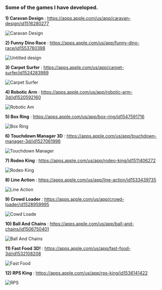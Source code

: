 ### Some of the games I have developed.

**1) Caravan Design**  :  https://apps.apple.com/us/app/caravan-design/id1516280277

![Caravan Design](https://user-images.githubusercontent.com/44032886/105426579-81d68b80-5c5c-11eb-9351-ab4c1ba23a50.png)

**2) Funny Dino Race**  :  https://apps.apple.com/us/app/funny-dino-race/id1553760398

![Untitled design](https://user-images.githubusercontent.com/44032886/108484022-72bf1980-72ac-11eb-89dc-e2c241d3503b.png)

**3) Carpet Surfer**  :  https://apps.apple.com/us/app/carpet-surfer/id1524283989

![Carpet Surfer](https://user-images.githubusercontent.com/44032886/105426908-19d47500-5c5d-11eb-8883-79cfa5f778db.png)


**4) Robotic Arm**  :  https://apps.apple.com/us/app/robotic-arm-3d/id1520592160

![Robotic Am](https://user-images.githubusercontent.com/44032886/105427009-49837d00-5c5d-11eb-9a52-f9334b344969.png)


**5) Box Ring**  :  https://apps.apple.com/us/app/box-ring/id1547591716

![Box Ring](https://user-images.githubusercontent.com/44032886/105427055-5b652000-5c5d-11eb-9704-c9c25b905e4a.png)


**6) Touchdown Manager 3D**  :  https://apps.apple.com/us/app/touchdown-manager-3d/id1527061996

![Touchdown Manager](https://user-images.githubusercontent.com/44032886/105427125-80f22980-5c5d-11eb-97dd-28420c2bfa34.png)


**7) Rodeo King**  :  https://apps.apple.com/us/app/rodeo-king/id1511406272

![Rodeo King](https://user-images.githubusercontent.com/44032886/105427183-a717c980-5c5d-11eb-8e77-72675c544d41.png)

**8) Line Action**  :  https://apps.apple.com/us/app/line-action/id1533439735

![Line Action](https://user-images.githubusercontent.com/44032886/105427245-be56b700-5c5d-11eb-8369-2e2c8590865b.png)


**9) Crowd Loader**  :  https://apps.apple.com/us/app/crowd-loader/id1528959995

![Cowd Loade](https://user-images.githubusercontent.com/44032886/105427304-e34b2a00-5c5d-11eb-8e65-e5cd4ccf4cb8.png)


**10) Ball And Chains**  :  https://apps.apple.com/us/app/ball-and-chains/id1506750401

![Ball And Chains](https://user-images.githubusercontent.com/44032886/105427333-f6f69080-5c5d-11eb-9617-3907fcdb8008.png)


**11) Fast Food 3D!**  :  https://apps.apple.com/us/app/fast-food-3d/id1532108208

![Fast Food](https://user-images.githubusercontent.com/44032886/105427384-0b3a8d80-5c5e-11eb-8b38-1269e8098a60.png)


**12) RPS King**  :  https://apps.apple.com/us/app/rps-king/id1536141422

![RPS](https://user-images.githubusercontent.com/44032886/105427417-21484e00-5c5e-11eb-9aec-a3fe23559bff.png)
